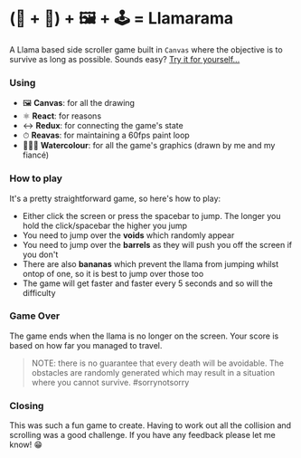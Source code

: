 # (🦒 + 🐐) + 🖼 + 🕹 = **Llamarama**

A Llama based side scroller game built in `Canvas` where the objective is to survive as long as possible. Sounds easy? [Try it for yourself...](http://jamesformica.github.io/llamarama)

### Using
- 🖼 **Canvas**: for all the drawing
- ⚛️ **React**: for reasons
- ↔ **Redux**: for connecting the game's state
- ⏱ **Reavas**: for maintaining a 60fps paint loop
- 👨🏻‍🎨 **Watercolour**: for all the game's graphics (drawn by me and my fiancé)

### How to play
It's a pretty straightforward game, so here's how to play:
- Either click the screen or press the spacebar to jump. The longer you hold the click/spacebar the higher you jump
- You need to jump over the **voids** which randomly appear
- You need to jump over the **barrels** as they will push you off the screen if you don't
- There are also **bananas** which prevent the llama from jumping whilst ontop of one, so it is best to jump over those too
- The game will get faster and faster every 5 seconds and so will the difficulty

### Game Over
The game ends when the llama is no longer on the screen. Your score is based on how far you managed to travel.

> NOTE: there is no guarantee that every death will be avoidable. The obstacles are randomly generated which may result in a situation where you cannot survive. #sorrynotsorry

### Closing
This was such a fun game to create. Having to work out all the collision and scrolling was a good challenge. If you have any feedback please let me know! 😁
